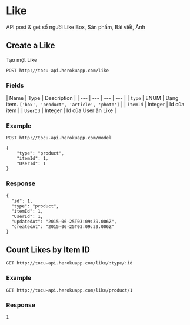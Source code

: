 # Like
API post & get số người Like Box, Sản phẩm, Bài viết, Ảnh

## Create a Like
Tạo một Like

    POST http://tocu-api.herokuapp.com/like

### Fields
| Name | Type | Description |
| --- | --- | --- | --- |
| `type` | ENUM | Dạng item. `['box', 'product', 'article', 'photo']` |
| `itemId` | Integer | Id của item |
| `UserId` | Integer | Id của User ấn Like |


### Example

    POST http://tocu-api.herokuapp.com/model

    {
        "type": "product",
        "itemId": 1,
        "UserId": 1
    }

### Response

    {
      "id": 1,
      "type": "product",
      "itemId": 1,
      "UserId": 1,
      "updatedAt": "2015-06-25T03:09:39.006Z",
      "createdAt": "2015-06-25T03:09:39.006Z"
    }
    

## Count Likes by Item ID


    GET http://tocu-api.herokuapp.com/like/:type/:id


### Example

    GET http://tocu-api.herokuapp.com/like/product/1


### Response

    1

